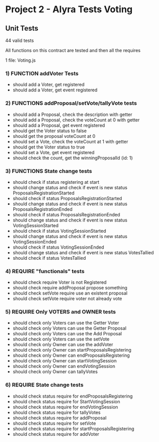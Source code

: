 # Project 2 - Alyra Tests Voting

## Unit Tests
44 valid tests

All functions on this contract are tested and then all the requires

1 file: Voting.js

### 1) FUNCTION addVoter Tests
- should add a Voter, get registered
- should add a Voter, get event registered

### 2) FUNCTIONS addProposal/setVote/tallyVote tests
- should add a Proposal, check the description with getter
- should add a Proposal, check the voteCount at 0 with getter
- should add a Proposal, get event registered
- should get the Voter status to false
- should get the proposal voteCount at 0
- should set a Vote, check the voteCount at 1 with getter
- should get the Voter status to true
- should set a Vote, get event registered
- should check the count, get the winningProposalId (id: 1)

### 3) FUNCTIONS State change tests
- should check if status registering at start
- should change status and check if event is new status ProposalsRegistrationStarted
- should check if status ProposalsRegistrationStarted
- should change status and check if event is new status ProposalsRegistrationEnded
- should check if status ProposalsRegistrationEnded
- should change status and check if event is new status VotingSessionStarted
- should check if status VotingSessionStarted
- should change status and check if event is new status VotingSessionEnded
- should check if status VotingSessionEnded
- should change status and check if event is new status VotesTallied
- should check if status VotesTallied

### 4) REQUIRE "functionals" tests
- should check require Voter is not Registered
- should check require addProposal propose something
- should check setVote require use an existent proposal
- should check setVote require voter not already vote

### 5) REQUIRE Only VOTERS and OWNER tests
- should check only Voters can use the Getter Voter
- should check only Voters can use the Getter Proposal
- should check only Voters can use the Add Proposal
- should check only Voters can use the setVote
- should check only Owner can use the addVoter
- should check only Owner can startProposalsRegistering
- should check only Owner can endProposalsRegistering
- should check only Owner can startVotingSession
- should check only Owner can endVotingSession
- should check only Owner can tallyVotes

### 6) REQUIRE State change tests
- should check status require for endProposalsRegistering
- should check status require for StartVotingSession
- should check status require for endVotingSession
- should check status require for tallyVotes
- should check status require for addProposal
- should check status require for setVote
- should check status require for startProposalsRegistering
- should check status require for addVoter